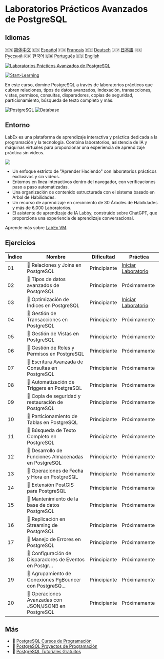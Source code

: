 # Laboratorios Prácticos Avanzados de PostgreSQL

## Idiomas

🇨🇳 [简体中文](README_zh.md) 🇪🇸 [Español](README_es.md) 🇫🇷 [Français](README_fr.md) 🇩🇪 [Deutsch](README_de.md) 🇯🇵 [日本語](README_ja.md) 🇷🇺 [Русский](README_ru.md) 🇰🇷 [한국어](README_ko.md) 🇧🇷 [Português](README_pt.md) 🇺🇸 [English](README.md) 

[![Laboratorios Prácticos Avanzados de PostgreSQL](https://cover-creator.labex.io/advanced-postgresql-practical-labs.png?lang=es)](https://labex.io/es/courses/advanced-postgresql-practical-labs)

[![Start-Learning](https://img.shields.io/badge/Start-Learning-whitesmoke?style=for-the-badge)](https://labex.io/es/courses/advanced-postgresql-practical-labs)

En este curso, domine PostgreSQL a través de laboratorios prácticos que cubren relaciones, tipos de datos avanzados, indexación, transacciones, vistas, permisos, consultas, disparadores, copias de seguridad, particionamiento, búsqueda de texto completo y más.

![PostgreSQL](https://img.shields.io/badge/PostgreSQL-whitesmoke?style=for-the-badge&logo=postgresql)
![Database](https://img.shields.io/badge/Database-whitesmoke?style=for-the-badge&logo=database)


## Entorno

LabEx es una plataforma de aprendizaje interactiva y práctica dedicada a la programación y la tecnología. Combina laboratorios, asistencia de IA y máquinas virtuales para proporcionar una experiencia de aprendizaje práctica sin videos.

![](https://tutorial-screenshot.getvm.io/images/vm-1725247253.png)

- Un enfoque estricto de "Aprender Haciendo" con laboratorios prácticos exclusivos y sin videos.
- Entornos en línea interactivos dentro del navegador, con verificaciones paso a paso automatizadas.
- Una organización de contenido estructurada con el sistema basado en Árbol de Habilidades.
- Un recurso de aprendizaje en crecimiento de 30 Árboles de Habilidades y más de 6,000 Laboratorios.
- El asistente de aprendizaje de IA Labby, construido sobre ChatGPT, que proporciona una experiencia de aprendizaje conversacional.

Aprende más sobre [LabEx VM](https://support.labex.io/using-labex/virtual-machine).

## Ejercicios

|   Índice | Nombre                                                   | Dificultad   | Práctica                                                                                                                                          |
|----------|----------------------------------------------------------|--------------|---------------------------------------------------------------------------------------------------------------------------------------------------|
|       01 | 📖 Relaciones y Joins en PostgreSQL                      | Principiante | <a target='_blank' href='https://labex.io/es/tutorials/postgresql-postgresql-relationships-and-joins-550959'>Iniciar Laboratorio</a>              |
|       02 | 📖 Tipos de datos avanzados de PostgreSQL                | Principiante | Próximamente                                                                                                                                      |
|       03 | 📖 Optimización de Índices en PostgreSQL                 | Principiante | <a target='_blank' href='https://labex.io/es/tutorials/postgresql-data-filtering-and-simple-queries-in-postgresql-550955'>Iniciar Laboratorio</a> |
|       04 | 📖 Gestión de Transacciones en PostgreSQL                | Principiante | Próximamente                                                                                                                                      |
|       05 | 📖 Gestión de Vistas en PostgreSQL                       | Principiante | Próximamente                                                                                                                                      |
|       06 | 📖 Gestión de Roles y Permisos en PostgreSQL             | Principiante | Próximamente                                                                                                                                      |
|       07 | 📖 Escritura Avanzada de Consultas en PostgreSQL         | Principiante | Próximamente                                                                                                                                      |
|       08 | 📖 Automatización de Triggers en PostgreSQL              | Principiante | Próximamente                                                                                                                                      |
|       09 | 📖 Copia de seguridad y restauración de PostgreSQL       | Principiante | Próximamente                                                                                                                                      |
|       10 | 📖 Particionamiento de Tablas en PostgreSQL              | Principiante | Próximamente                                                                                                                                      |
|       11 | 📖 Búsqueda de Texto Completo en PostgreSQL              | Principiante | Próximamente                                                                                                                                      |
|       12 | 📖 Desarrollo de Funciones Almacenadas en PostgreSQL     | Principiante | Próximamente                                                                                                                                      |
|       13 | 📖 Operaciones de Fecha y Hora en PostgreSQL             | Principiante | Próximamente                                                                                                                                      |
|       14 | 📖 Extensión PostGIS para PostgreSQL                     | Principiante | Próximamente                                                                                                                                      |
|       15 | 📖 Mantenimiento de la base de datos PostgreSQL          | Principiante | Próximamente                                                                                                                                      |
|       16 | 📖 Replicación en Streaming de PostgreSQL                | Principiante | Próximamente                                                                                                                                      |
|       17 | 📖 Manejo de Errores en PostgreSQL                       | Principiante | Próximamente                                                                                                                                      |
|       18 | 📖 Configuración de Disparadores de Eventos en Postgr... | Principiante | Próximamente                                                                                                                                      |
|       19 | 📖 Agrupamiento de Conexiones PgBouncer con PostgreSQ... | Principiante | Próximamente                                                                                                                                      |
|       20 | 📖 Operaciones Avanzadas con JSON/JSONB en PostgreSQL    | Principiante | Próximamente                                                                                                                                      |

## Más

- 🔗 [PostgreSQL Cursos de Programación](https://github.com/labex-labs/awesome-programming-courses)
- 🔗 [PostgreSQL Proyectos de Programación](https://github.com/labex-labs/awesome-programming-projects)
- 🔗 [PostgreSQL Tutoriales Gratuitos](https://github.com/labex-labs/postgresql-free-tutorials)

